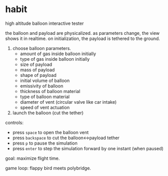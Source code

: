 # habit
 high altitude balloon interactive tester

the balloon and payload are physicalized. as parameters change, the view shows it in realtime. on initialization, the payload is tethered to the ground.

1. choose balloon parameters.
    - amount of gas inside balloon initially
    - type of gas inside balloon initially
    - size of payload
    - mass of payload
    - shape of payload
    - initial volume of balloon
    - emissivity of balloon
    - thickness of balloon material
    - type of balloon material
    - diameter of vent (circular valve like car intake)
    - speed of vent actuation
2. launch the balloon (cut the tether)

controls:
- press `space` to open the balloon vent
- press `backspace` to cut the balloon<->payload tether
- press `p` to pause the simulation
- press `enter` to step the simulation forward by one instant (when paused)

goal: maximize flight time.

game loop: flappy bird meets polybridge.